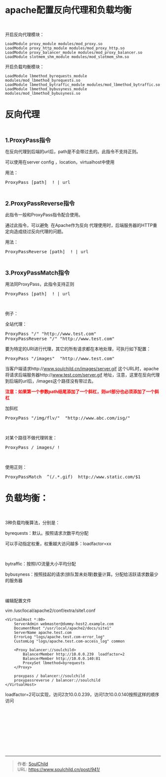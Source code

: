 # apache配置反向代理和负载均衡

<!--more-->
&nbsp;

开启反向代理模块：
<pre class="line-numbers" data-start="1"><code class="language-bash">LoadModule proxy_module modules/mod_proxy.so
LoadModule proxy_http_module modules/mod_proxy_http.so
LoadModule proxy_balancer_module modules/mod_proxy_balancer.so
LoadModule slotmem_shm_module modules/mod_slotmem_shm.so</code></pre>
开启负载均衡模块：
<pre class="line-numbers" data-start="1"><code class="language-bash">LoadModule lbmethod_byrequests_module modules/mod_lbmethod_byrequests.so
LoadModule lbmethod_bytraffic_module modules/mod_lbmethod_bytraffic.so
LoadModule lbmethod_bybusyness_module modules/mod_lbmethod_bybusyness.so</code></pre>
<h1></h1>
<h1>反向代理</h1>
&nbsp;

<span style="font-size: 14pt;"><b>1.</b><b>ProxyPass</b><b>指令</b></span>

在反向代理到后端的url后，path是不会带过去的。此指令不支持正则。

可以使用在server config ，location，virtualhost中使用

用法：
<pre>ProxyPass [path]  ! | url</pre>
&nbsp;

<span style="font-size: 14pt;"><strong>2.ProxyPassReverse指令</strong></span>

此指令一般和ProxyPass指令配合使用。

通过此指令，可以避免  在Apache作为反向 代理使用时，后端服务器的HTTP重定向造成绕过反向代理的问题。

用法：
<pre>ProxyPassReverse [path]  ! | url</pre>
&nbsp;

<span style="font-size: 14pt;"><strong>3.ProxyPassMatch指令</strong></span>

用法同ProxyPass，此指令支持正则
<pre>ProxyPass [path]  ! | url</pre>
&nbsp;

例子：

全站代理：
<pre>ProxyPass "/" "http://www.test.com"
ProxyPassReverse "/" "http://www.test.com"</pre>
要为特定的URI进行代理，其它的所有请求都在本地处理，可执行如下配置：
<pre>ProxyPass "/images"  "http://www.test.com"</pre>
当客户端请求http://www.soulchild.cn/images/server.gif 这个URL时，apache将请求后端服务器http://www.test.com/server.gif 地址，注意，这里在反向代理到后端的url后，/images这个路径没有带过去。

<strong><span style="color: #ff0000;">注意：如果第一个参数path结尾添加了一个斜杠，则url部分也必须添加了一个斜杠</span></strong>

加斜杠
<pre>ProxyPass "/img/flv/"  "http://www.abc.com/isg/"</pre>
&nbsp;

对某个路径不做代理转发：
<pre>ProxyPass / images/ !</pre>
&nbsp;

使用正则：
<pre>ProxyPassMatch  ^(/.*.gif)  http://www.static.com/$1</pre>
<h1></h1>
<h1>负载均衡：</h1>
&nbsp;

3种负载均衡算法，分别是：

byrequests：默认。按照请求次数平均分配

可以手动指定权重，权重越大访问越多：loadfactor=xx

&nbsp;

bytraffic：按照I/O流量大小平均分配

bybusyness：按照挂起的请求(排队暂未处理)数量计算。分配给活跃请求数最少的服务器

&nbsp;

编辑配置文件

vim /usr/local/apache2/conf/extra/site1.conf
<pre class="line-numbers" data-start="1"><code class="language-bash">&lt;VirtualHost *:80&gt;
    ServerAdmin webmaster@dummy-host2.example.com
    DocumentRoot "/usr/local/apache2/docs/site1"
    ServerName apache.test.com
    ErrorLog "logs/apache.test.com-error_log"
    CustomLog "logs/apache.test.com-access_log" common

    &lt;Proxy balancer://soulchild&gt;
        BalancerMember http://10.0.0.239  loadfactor=2  
        BalancerMember http://10.0.0.140:81
        ProxySet lbmethod=byrequests
    &lt;/Proxy&gt;
    
    proxypass / balancer://soulchild
    proxypassreverse / balancer://soulchild
&lt;/VirtualHost&gt;</code></pre>
loadfactor=2可以实现，访问2次10.0.0.239，访问1次10.0.0.140按照这样的顺序访问

&nbsp;

&nbsp;

&nbsp;

&nbsp;

&nbsp;


---

> 作者: [SoulChild](https://www.soulchild.cn)  
> URL: https://www.soulchild.cn/post/941/  

